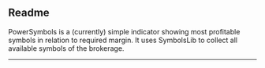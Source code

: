 ## Readme ##

PowerSymbols is a (currently) simple indicator showing most profitable symbols in relation to required margin. It uses SymbolsLib to collect all available symbols of the brokerage.

------------------------

  [1]: http://www.prekybaforex.lt/ekstremali-rizika-ekstremali-graza-2/ "First description here (Luthuanian)"
  [2]: http://algotrade.co/ "Develoepr's site"
  [3]: https://www.mql5.com/en/code/9102 "SymbolsLib"
